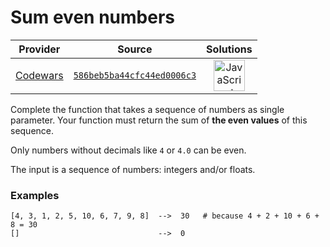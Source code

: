 [_metadata_:generated]: - "true"

# Sum even numbers

<!-- INFO TABLE BEGIN -->

| Provider                                        | Source                                                                               | Solutions                                                                                                                                                    |
| :---------------------------------------------: | :----------------------------------------------------------------------------------: | :----------------------------------------------------------------------------------------------------------------------------------------------------------: |
| [Codewars](../../../docs/providers/Codewars.md) | [`586beb5ba44cfc44ed0006c3`](https://www.codewars.com/kata/586beb5ba44cfc44ed0006c3) | [<img src="https://res.cloudinary.com/rascaltwo/image/upload/v1631924076/javascript_ehszr7.svg" alt="JavaScript" title="JavaScript" width="50" />](solve.js) |

<!-- INFO TABLE END -->

Complete the function that takes a sequence of numbers as single parameter. Your function must return the sum of **the even values** of this sequence.

Only numbers without decimals like `4` or `4.0` can be even. 

The input is a sequence of numbers: integers and/or floats. 


### Examples
```
[4, 3, 1, 2, 5, 10, 6, 7, 9, 8]  -->  30   # because 4 + 2 + 10 + 6 + 8 = 30
[]                               -->  0
```

